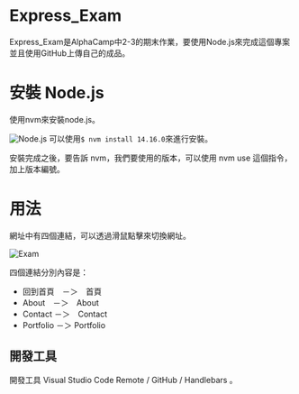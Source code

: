 # Express_Exam
Express_Exam是AlphaCamp中2-3的期末作業，要使用Node.js來完成這個專案並且使用GitHub上傳自己的成品。

# 安裝 Node.js
使用nvm來安裝node.js。

![Node.js](https://user-images.githubusercontent.com/96295679/155325213-dfb6161c-210b-49ed-a01b-c1034bd6d39b.png)
可以使用`$ nvm install 14.16.0`來進行安裝。

安裝完成之後，要告訴 nvm，我們要使用的版本，可以使用 nvm use 這個指令，加上版本編號。

# 用法
網址中有四個連結，可以透過滑鼠點擊來切換網址。

![Exam](https://user-images.githubusercontent.com/96295679/155325673-aabf37c3-d31a-42b8-9c6f-236bdf9f9f30.jpg)

四個連結分別內容是：

* 回到首頁　－＞　首頁
* About　－＞　About
* Contact －＞　Contact
* Portfolio －＞ Portfolio

## 開發工具

開發工具 Visual Studio Code Remote / GitHub / Handlebars 。
